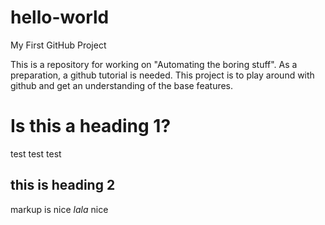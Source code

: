 # hello-world
My First GitHub Project

This is a repository for working on "Automating the boring stuff". 
As a preparation, a github tutorial is needed. This project is to play around with github and get an understanding of the base features. 

# Is this a heading 1? #
test test test 

## this is heading 2 ##
markup is nice *lala* nice
